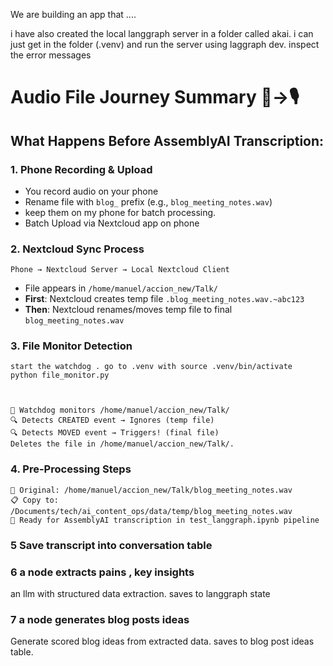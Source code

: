 We are building an app that ....

i have also created the local langgraph server in a folder called akai. i can just get in the folder (.venv) and run the server using laggraph dev. inspect the error messages


# Audio File Journey Summary 📁→🎙️

## What Happens Before AssemblyAI Transcription:

### 1. **Phone Recording & Upload**
- You record audio on your phone
- Rename file with `blog_` prefix (e.g., `blog_meeting_notes.wav`)
- keep them on my phone for batch processing.
- Batch Upload via Nextcloud app on phone

### 2. **Nextcloud Sync Process**
```
Phone → Nextcloud Server → Local Nextcloud Client
```
- File appears in `/home/manuel/accion_new/Talk/`
- **First**: Nextcloud creates temp file `.blog_meeting_notes.wav.~abc123`
- **Then**: Nextcloud renames/moves temp file to final `blog_meeting_notes.wav`

### 3. **File Monitor Detection**
```
start the watchdog . go to .venv with source .venv/bin/activate
python file_monitor.py



👀 Watchdog monitors /home/manuel/accion_new/Talk/
🔍 Detects CREATED event → Ignores (temp file)
🔍 Detects MOVED event → Triggers! (final file)
Deletes the file in /home/manuel/accion_new/Talk/. 
```

### 4. **Pre-Processing Steps**
```
📁 Original: /home/manuel/accion_new/Talk/blog_meeting_notes.wav
📋 Copy to: /Documents/tech/ai_content_ops/data/temp/blog_meeting_notes.wav
🎯 Ready for AssemblyAI transcription in test_langgraph.ipynb pipeline
```

### 5 Save transcript into conversation table

### 6 a node extracts pains , key insights 
an llm with structured data extraction. saves to langgraph state

### 7 a node generates blog posts ideas 
Generate scored blog ideas from  extracted data. saves to blog post ideas table. 